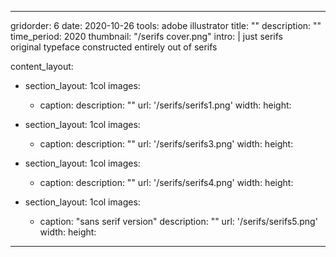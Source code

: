 ---

gridorder: 6
date: 2020-10-26
tools: adobe illustrator
title: ""
description: ""
time_period: 2020
thumbnail: "/serifs cover.png"
intro: |
 just serifs <br>
 original typeface constructed entirely out of serifs

content_layout:
  - section_layout: 1col
    images:
      - caption:
        description: ""
        url: '/serifs/serifs1.png'
        width:
        height:
        
  - section_layout: 1col
    images:
      - caption:
        description: ""
        url: '/serifs/serifs3.png'
        width:
        height:

  - section_layout: 1col
    images:
      - caption:
        description: ""
        url: '/serifs/serifs4.png'
        width:
        height:

  - section_layout: 1col
    images:
      - caption: "sans serif version"
        description: ""
        url: '/serifs/serifs5.png'
        width:
        height:

---